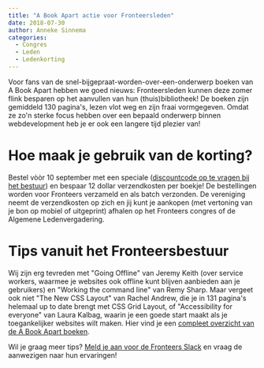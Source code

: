 ```yaml
---
title: "A Book Apart actie voor Fronteersleden"
date: 2018-07-30
author: Anneke Sinnema
categories: 
  - Congres
  - Leden
  - Ledenkorting
---
```

Voor fans van de snel-bijgepraat-worden-over-een-onderwerp boeken van A Book Apart hebben we goed nieuws: Fronteersleden kunnen deze zomer flink besparen op het aanvullen van hun (thuis)bibliotheek! De boeken zijn gemiddeld 130 pagina's, lezen vlot weg en zijn fraai vormgegeven. Omdat ze zo'n sterke focus hebben over een bepaald onderwerp binnen webdevelopment heb je er ook een langere tijd plezier van!

# Hoe maak je gebruik van de korting?

Bestel vòòr 10 september met een speciale ([discountcode op te vragen bij het bestuur](mailto:bestuur@fronteers.nl)) en bespaar 12 dollar verzendkosten per boekje! De bestellingen worden voor Fronteers verzameld en als batch verzonden. De vereniging neemt de verzendkosten op zich en jij kunt je aankopen (met vertoning van je bon op mobiel of uitgeprint) afhalen op het Fronteers congres of de Algemene Ledenvergadering.

# Tips vanuit het Fronteersbestuur

Wij zijn erg tevreden met "Going Offline" van Jeremy Keith (over service workers, waarmee je websites ook offline kunt blijven aanbieden aan je gebruikers) en "Working the command line" van Remy Sharp. Maar vergeet ook niet "The New CSS Layout" van Rachel Andrew, die je in 131 pagina's helemaal up to date brengt met CSS Grid Layout, of "Accessibility for everyone" van Laura Kalbag, waarin je een goede start maakt als je toegankelijker websites wilt maken. Hier vind je een [compleet overzicht van de A Book Apart boeken](https://abookapart.com/products).

Wil je graag meer tips? [Meld je aan voor de Fronteers Slack](https://fronteers-slack.herokuapp.com/) en vraag de aanwezigen naar hun ervaringen!
